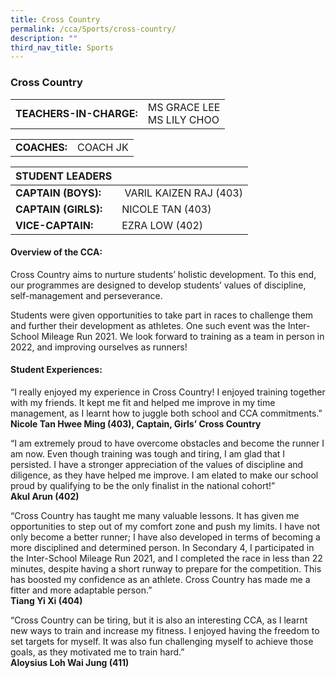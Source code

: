 ```yaml
---
title: Cross Country
permalink: /cca/Sports/cross-country/
description: ""
third_nav_title: Sports
---
```

### Cross Country

|  	|  	|
|---	|---	|
| **TEACHERS-IN-CHARGE:** 	| MS GRACE LEE <br>MS LILY CHOO 	|

|  	|  	|
|---	|---	|
| **COACHES:** 	| COACH JK<br> 	|

| STUDENT LEADERS 	|  	|
|---	|---	|
| **CAPTAIN (BOYS):** 	|  VARIL KAIZEN RAJ (403)	|
| **CAPTAIN (GIRLS):** 	| NICOLE TAN (403) 	| 
| **VICE-CAPTAIN:** 	| EZRA LOW (402) 	|

#### Overview of the CCA: 

Cross Country aims to nurture students’ holistic development. To this end, our programmes are designed to develop students’ values of discipline, self-management and perseverance. 

Students were given opportunities to take part in races to challenge them and further their development as athletes. One such event was the Inter-School Mileage Run 2021. We look forward to training as a team in person in 2022, and improving ourselves as runners!

  

#### Student Experiences: 

“I really enjoyed my experience in Cross Country! I enjoyed training together with my friends. It kept me fit and helped me improve in my time management, as I learnt how to juggle both school and CCA commitments.” 
<br> **Nicole Tan Hwee Ming (403), Captain, Girls’ Cross Country** 

  

“I am extremely proud to have overcome obstacles and become the runner I am now. Even though training was tough and tiring, I am glad that I persisted. I have a stronger appreciation of the values of discipline and diligence, as they have helped me improve. I am elated to make our school proud by qualifying to be the only finalist in the national cohort!”  
<br> **Akul Arun (402)**


“Cross Country has taught me many valuable lessons. It has given me opportunities to step out of my comfort zone and push my limits. I have not only become a better runner; I have also developed in terms of becoming a more disciplined and determined person. In Secondary 4, I participated in the Inter-School Mileage Run 2021, and I completed the race in less than 22 minutes, despite having a short runway to prepare for the competition. This has boosted my confidence as an athlete. Cross Country has made me a fitter and more adaptable person.” 
<br> **Tiang Yi Xi (404)**

  

“Cross Country can be tiring, but it is also an interesting CCA, as I learnt new ways to train and increase my fitness. I enjoyed having the freedom to set targets for myself. It was also fun challenging myself to achieve those goals, as they motivated me to train hard.” 
<br> **Aloysius Loh Wai Jung (411)**